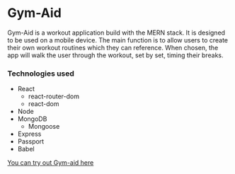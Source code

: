 # Gym-Aid

Gym-Aid is a workout application build with the MERN stack. It is designed to be used on a mobile device. The main function is to allow users to create their own workout routines which they can reference. When chosen, the app will walk the user through the workout, set by set, timing their breaks.


### Technologies used
* React
  * react-router-dom
  * react-dom
* Node
* MongoDB
  * Mongoose
* Express
* Passport
* Babel

 [You can try out Gym-aid here](http://gym-aid.herokuapp.com/)
